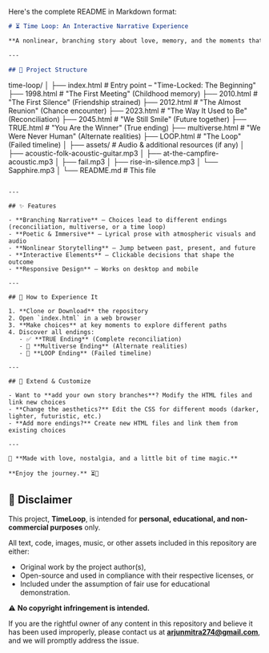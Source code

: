 Here's the complete README in Markdown format:

```markdown
# ⏳ Time Loop: An Interactive Narrative Experience

**A nonlinear, branching story about love, memory, and the moments that define us.**

---

## 📂 Project Structure

```
time-loop/
│
├── index.html            # Entry point – "Time-Locked: The Beginning"
├── 1998.html             # "The First Meeting" (Childhood memory)
├── 2010.html             # "The First Silence" (Friendship strained)
├── 2012.html             # "The Almost Reunion" (Chance encounter)
├── 2023.html             # "The Way It Used to Be" (Reconciliation)
├── 2045.html             # "We Still Smile" (Future together)
├── TRUE.html             # "You Are the Winner" (True ending)
├── multiverse.html       # "We Were Never Human" (Alternate realities)
├── LOOP.html             # "The Loop" (Failed timeline)
│
├── assets/               # Audio & additional resources (if any)
│   ├── acoustic-folk-acoustic-guitar.mp3
│   ├── at-the-campfire-acoustic.mp3
│   ├── fail.mp3
│   ├── rise-in-silence.mp3
│   └── Sapphire.mp3
│
└── README.md             # This file
```

---

## ✨ Features

- **Branching Narrative** – Choices lead to different endings (reconciliation, multiverse, or a time loop)
- **Poetic & Immersive** – Lyrical prose with atmospheric visuals and audio
- **Nonlinear Storytelling** – Jump between past, present, and future
- **Interactive Elements** – Clickable decisions that shape the outcome
- **Responsive Design** – Works on desktop and mobile

---

## 🚀 How to Experience It

1. **Clone or Download** the repository
2. Open `index.html` in a web browser
3. **Make choices** at key moments to explore different paths
4. Discover all endings:
   - ✅ **TRUE Ending** (Complete reconciliation)
   - 🌌 **Multiverse Ending** (Alternate realities)
   - 🔄 **LOOP Ending** (Failed timeline)

---

## 🔗 Extend & Customize

- Want to **add your own story branches**? Modify the HTML files and link new choices
- **Change the aesthetics?** Edit the CSS for different moods (darker, lighter, futuristic, etc.)
- **Add more endings?** Create new HTML files and link them from existing choices

---

🌟 **Made with love, nostalgia, and a little bit of time magic.**

**Enjoy the journey.** ⏳💖
```

## 📄 Disclaimer

This project, **TimeLoop**, is intended for **personal, educational, and non-commercial purposes** only.

All text, code, images, music, or other assets included in this repository are either:

- Original work by the project author(s),
- Open-source and used in compliance with their respective licenses, or
- Included under the assumption of fair use for educational demonstration.

⚠ **No copyright infringement is intended.**

If you are the rightful owner of any content in this repository and believe it has been used improperly, please contact us at **arjunmitra274@gmail.com**, and we will promptly address the issue.

